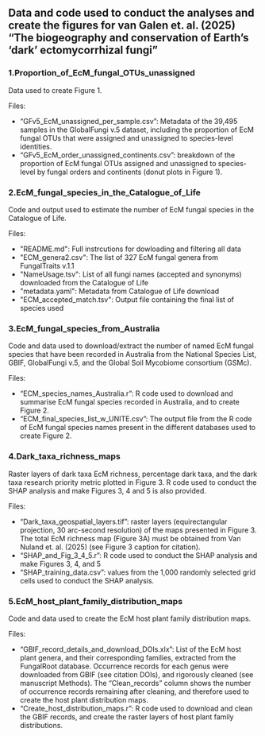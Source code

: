 ## Data and code used to conduct the analyses and create the figures for van Galen et. al. (2025) “The biogeography and conservation of Earth’s ‘dark’ ectomycorrhizal fungi”

### 1.Proportion_of_EcM_fungal_OTUs_unassigned
Data used to create Figure 1.

Files:
-	“GFv5_EcM_unassigned_per_sample.csv”: Metadata of the 39,495 samples in the GlobalFungi v.5 dataset, including the proportion of EcM fungal OTUs that were assigned and unassigned to species-level identities.
-	“GFv5_EcM_order_unassigned_continents.csv”: breakdown of the proportion of EcM fungal OTUs assigned and unassigned to species-level by fungal orders and continents (donut plots in Figure 1).

### 2.EcM_fungal_species_in_the_Catalogue_of_Life
Code and output used to estimate the number of EcM fungal species in the Catalogue of Life.

Files:
- "README.md": Full instrcutions for dowloading and filtering all data
- "ECM_genera2.csv": The list of 327 EcM fungal genera from FungalTraits v.1.1
- "NameUsage.tsv": List of all fungi names (accepted and synonyms) downloaded from the Catalogue of Life
- "metadata.yaml": Metadata from Catalogue of Life download
- "ECM_accepted_match.tsv": Output file containing the final list of species used

### 3.EcM_fungal_species_from_Australia
Code and data used to download/extract the number of named EcM fungal species that have been recorded in Australia from the National Species List, GBIF, GlobalFungi v.5, and the Global Soil Mycobiome consortium (GSMc). 

Files:
-	“ECM_species_names_Australia.r”: R code used to download and summarise EcM fungal species recorded in Australia, and to create Figure 2.
-	“ECM_final_species_list_w_UNITE.csv”: The output file from the R code of EcM fungal species names present in the different databases used to create Figure 2.

### 4.Dark_taxa_richness_maps
Raster layers of dark taxa EcM richness, percentage dark taxa, and the dark taxa research priority metric plotted in Figure 3. R code used to conduct the SHAP analysis and make Figures 3, 4 and 5 is also provided.

Files:
-	“Dark_taxa_geospatial_layers.tif”: raster layers (equirectangular projection, 30 arc-second resolution) of the maps presented in Figure 3. The total EcM richness map (Figure 3A) must be obtained from Van Nuland et. al. (2025) (see Figure 3 caption for citation).
-	“SHAP_and_Fig_3_4_5.r”: R code used to conduct the SHAP analysis and make Figures 3, 4, and 5
-	“SHAP_training_data.csv”: values from the 1,000 randomly selected grid cells used to conduct the SHAP analysis.

### 5.EcM_host_plant_family_distribution_maps
Code and data used to create the EcM host plant family distribution maps.

Files:
-	“GBIF_record_details_and_download_DOIs.xlx”: List of the EcM host plant genera, and their corresponding families, extracted from the FungalRoot database. Occurrence records for each genus were downloaded from GBIF (see citation DOIs), and rigorously cleaned (see manuscript Methods). The “Clean_records” column shows the number of occurrence records remaining after cleaning, and therefore used to create the host plant distribution maps.
-	“Create_host_distribution_maps.r”: R code used to download and clean the GBIF records, and create the raster layers of host plant family distributions.


